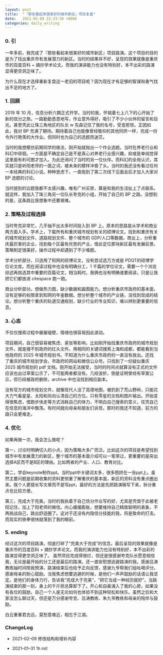 ```yaml
---
layout: post
title:  "『那些看起来很美好的城市新区』项目复盘"
date:   2021-02-09 22:33:30 +0800
categories: daily_writing
---
```

### 0. 引
一年多前，我完成了『那些看起来很美好的城市新区』项目路演。这个项目的目的是为了找出重庆市有发展潜力的新区。当时的结果并不好，呈现的效果就像是重庆市的百度百科 + 摘抄学术论文。而我的演讲能力也没有特别好，本不出彩的路演显得更空洞乏味了。

为什么现在才选择重新复盘这一老旧的项目呢？因为现在才有足够的智谋和勇气找出不足的地方了。

### 1. 回顾

2019 年 10 月，信息分析六期正式开学。当时的我，怀揣着七上八下的心开始了新的信分之旅。一路勤勤恳恳地写，作业意外得好，吸引了不少小伙伴的留言和目光。甚至凭此让珠三角地区的队长 w 先森记住了我的名号，受宠若惊。正因如此，我对 BP 充满了期待。期待着自己也能像曾经敬仰的其他同侪一样，完成一份令外行艳羡的大作业。但同时也为自己的选题而迷茫。

当时的我想模仿前期同学的做法，刚开始就抛出一个作业选题。当时在养老行业和科幻中徘徊。一方面是不确定自己是不是真心对养老行业感兴趣，抑或是单纯觉得这里面有利可图才加入。为此还询问了当时的另一位伙伴。而科幻的全局认识，其实就只是听阳老师的一面之词，被未来的模样冲昏了头。当时的我还没有看过任何一本经典的科幻小说。种种思虑下，一直拖到了第二次线下见面会后才加入大家对 BP 选题的讨论。

当时提到的议题我都不太感兴趣，唯有广州买房，算是和我的生活扯上了点联系。就这样，我加入了珠三角另一位队长夸克的小组，开始了自己的 BP 之路。没想到的是，这条路比我想象中还要艰难。

### 2. 策略及过程选择
当时夸克非常忙，几乎抽不出太多时间投入到 BP 上。原本的思路是从学术和商业两方面入手。学术上，下载所有和重庆城市规划有关的硕博论文。找到和重庆有关的城市规划文件、道路规划文件、整个城市的 GDP/人口等数据。商业上，分析重庆最厉害的企业，找到每个区最有优势的产业，借此定位那块新区最有发展前景。策略制定很美好，操作过程中却遇到了不少难题。

学术分析部分，只选用了知网的硕博论文，没有尝试选万方或是 PDQT的硕博学位论文库。而在阅读过程中也没有明确分工，1 千篇的学位论文，需要一个个浏览综述再挑选其中重要的百篇论文，相当耗时。我俩也没有明确谁要阅读，只是让我把它们都放进 citespace 跑一跑。

商业分析部分。想做热力图，缺少数据和画图能力。想分析重庆市政府的基本面，没有足够的权限拿到知网的年鉴数据。想分析整个城市的产业链，没找到现成的结论。想分析整个重庆的轨道交通规划，缺少行业的专业知识，难以辨别更重要的信息。

### 3. 心态

不仅仅搜索过程中屡屡碰壁，情绪也很容易因此波动。

项目期间，自己很容易被焦虑、紧张等影响，比如刚开始找重庆市政府的城市规划文件，就是搜不到政府的红头文件。用相同的关键词搜索上海和成都，都能看到当地政府的 2025 年城市规划书。不知道为什么重庆市政府的一直没有放出。还找了重庆的城市规划学会，市政府的网站和微信公众号。只找到了一份疑似重庆 2025 城市规划的 pdf 文档。刚开始无法接受，当时的时间点就算没有正式的文件应该也出过草案公示了，不可能两者都没有。几经波折，倒是证明曾经有草案公示，但已经被政府删除，archive 中也没找到相应副本。

没有官方的城市规划文件，就像现代人没了高德地图，被扔到了荒山野岭，只能花大力气看星星、太阳和风向认清自己的方位。只有零星的文档和图片输出。开始变得很焦虑，借跑步快走等方式消耗自己的体力，不明白自己搜索的意义，任凭自己在信息的海洋中飘荡。有时间就向母亲和朋友们诉苦。那时的我还不知道，前方的路只会更难走。

### 4. 优化
如果再做一次，我会怎么做呢？

第一，讨论时明确切入的小点，因为策略大多广而泛。比如这次的项目是希望找到城市中有发展潜力的新区，整个城市的基本面介绍可以一笔带过，更重要的是突出选择A区而不是B区的理由。比如两者的产业、人口、教育对比。

第二，学会keynote制作ppt。当时ppt中关键词太多，很多图挤在一张ppt上。虽然主要问题是前期收集的资料更侧重了解重庆的基本面，新区的资料没有重点圈出来。我个人更擅长写文章而不是写ppt，最好的方法是先把路演稿写下来，拆分重点也比较方便。

第三，完成大于完美。当时的我执着于自己信分作业写的好，尤其是凭借于此被老阳记住，加上了阳老师的微信。内心缓缓膨胀，想要维持自己精致聪明的表象，不再挑战自己，跳出舒适圈了。这对于还没有内隐信分技能的我，将是致命的打击。而现实的铁拳很快就落到了我的眼前。

### 5. ending
经过这次的项目路演，彻底打碎了“完美大于完成”的信念。最后呈现的效果就像是重庆市的百度百科 + 摘抄学术论文。而我的演讲能力也没有特别好，本不出彩的路演显得更空洞乏味了。
虽然项目完成得很烂，但还是很感谢夸克队长愿意相信我，无论是最开始的分工还是最后的路演。还一直安慰想逃避路演的我。感谢吕涛教练抽时间陪我预演，路演结束后也给予正向反馈，感谢九爷帮我们组吆喝评分。感谢母亲的耐心鼓励。当我焦虑想要逃避的时候，是他们一声声鼓励的话语让我坚定。是他们的身体力行，告诉我“完成大于完美”，“把它当成一种经历就好”。当路演结束的那一刻，身上的千斤担总算卸下了。开心和自豪涌入了我的心房。如果没有各位的鼓励，自己一个人是无论如何也体验不到这种轻松和快乐。虽然之后和大家没怎么聊过天，但还是万分感谢夸克、吕涛教练、朱九爷教练和母亲的陪伴与鼓励。

白云重重君去远，莫愁意难近，相忘于江湖。

### ChangeLog

- 2021–02–09 修改结构和增补内容

- 2021–01–31 1h init